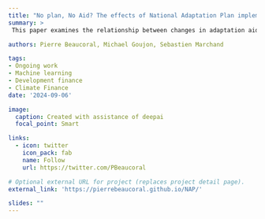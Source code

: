 ```yaml
---
title: "No plan, No Aid? The effects of National Adaptation Plan implementation on received Adaptation Aid"
summary: >
 This paper examines the relationship between changes in adaptation aid and the implementation of National Adaptation Plans (NAPs) in recipient countries, using a staggered difference-in-differences (DiD) framework. Adaptation aid, a critical component of climate finance, aims to bolster the resilience of vulnerable nations to climate change impacts. However, empirical evidence on its efficacy in driving policy implementation remains limited. Analyzing adaptation aid registered in the OECD CRS dataset and detailed information on NAP implementation stages across multiple recipient countries, we exploit temporal and cross-country variation in aid to identify signal effects of NAPs. The staggered DiD approach accounts for the heterogeneous timing of aid receipt and of NAP implementation, allowing us to isolate the effects of NAPs while addressing concerns of endogeneity and omitted variable bias. Our findings reveal that NAPs adoption tends to reduce received adaptation aid. These controversial results underscore the importance of recipient strategies and well-targeted aid in achieving global climate adaptation goals and provide critical insights for policymakers and donors seeking to enhance the effectiveness of climate finance mechanisms.

authors: Pierre Beaucoral, Michael Goujon, Sebastien Marchand

tags:
- Ongoing work
- Machine learning
- Development finance
- Climate Finance
date: '2024-09-06'

image:
  caption: Created with assistance of deepai
  focal_point: Smart

links:
  - icon: twitter
    icon_pack: fab
    name: Follow
    url: https://twitter.com/PBeaucoral

# Optional external URL for project (replaces project detail page).
external_link: 'https://pierrebeaucoral.github.io/NAP/'

slides: ""
---
```

